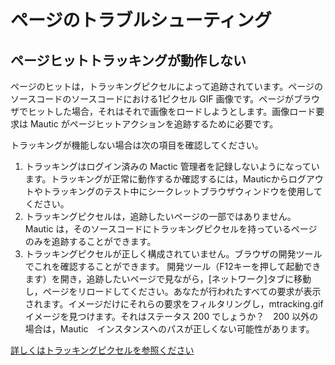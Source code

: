 # ページのトラブルシューティング

## ページヒットトラッキングが動作しない

ページのヒットは，トラッキングピクセルによって追跡されています。ページのソースコードのソースコードにおける1ピクセル GIF 画像です。ページがブラウザでヒットした場合，それはそれで画像をロードしようとします。画像ロード要求は Mautic がページヒットアクションを追跡するために必要です。

トラッキングが機能しない場合は次の項目を確認してください。
1. トラッキングはログイン済みの Mactic 管理者を記録しないようになっています。トラッキングが正常に動作するか確認するには，Mauticからログアウトやトラッキングのテスト中にシークレットブラウザウィンドウを使用してください。
2. トラッキングピクセルは，追跡したいページの一部ではありません。 Mautic は，そのソースコードにトラッキングピクセルを持っているページのみを追跡することができます。
3. トラッキングピクセルが正しく構成されていません。ブラウザの開発ツールでこれを確認することができます。 開発ツール（F12キーを押して起動できます）を開き，追跡したいページで見ながら，[ネットワーク]タブに移動し，ページをリロードしてください。あなたが行われたすべての要求が表示されます。イメージだけにそれらの要求をフィルタリングし，mtracking.gif イメージを見つけます。それはステータス 200 でしょうか？　200 以外の場合は，Mautic　インスタンスへのパスが正しくない可能性があります。


[詳しくはトラッキングピクセルを参照ください](./../leads/lead_monitoring.html)
